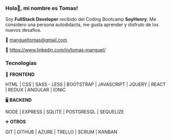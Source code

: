 ### Hola👋, mi nombre es Tomas! 

Soy **FullStack Developer** recibido del Coding Bootcamp **SoyHenry**.
Me considero una persona autodidacta, me gusta aprender y disfruto de los nuevos desafios. 



:email: mangueltomas@gmail.com

:link: https://www.linkedin.com/in/tomas-manguel/


### Tecnologías

🎨 **FRONTEND**

HTML | CSS | SASS - LESS | BOOTSTRAP | JAVASCRIPT | JQUERY | REACT | REDUX | ANGULAR | IONIC 

🖥 **BACKEND**

NODE | EXPRESS | SQLITE | POSTGRESQL | SEQUELIZE

➕ **OTROS**

GIT | GITHUB | AZURE | TRELLO | SCRUM | KANBAN 
